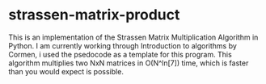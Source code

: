 # strassen-matrix-product
This is an implementation of the Strassen Matrix Multiplication Algorithm in Python.
I am currently working through Introduction to algorithms by Cormen, i used the psedocode as a template for this program.
This algorithm multiplies two NxN matrices in O(N^ln[7]) time, which is faster than you would expect is possible.
